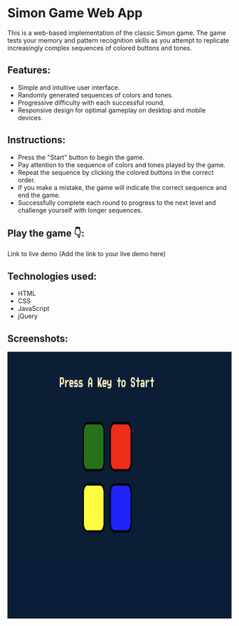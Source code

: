# Simon Game Web App

This is a web-based implementation of the classic Simon game. The game tests your memory and pattern recognition skills as you attempt to replicate increasingly complex sequences of colored buttons and tones.

## Features:

- Simple and intuitive user interface.
- Randomly generated sequences of colors and tones.
- Progressive difficulty with each successful round.
- Responsive design for optimal gameplay on desktop and mobile devices.

## Instructions:

- Press the "Start" button to begin the game.
- Pay attention to the sequence of colors and tones played by the game.
- Repeat the sequence by clicking the colored buttons in the correct order.
- If you make a mistake, the game will indicate the correct sequence and end the game.
- Successfully complete each round to progress to the next level and challenge yourself with longer sequences.

## Play the game 👇:
Link to live demo (Add the link to your live demo here)

## Technologies used:

- HTML
- CSS
- JavaScript
- jQuery
  
## Screenshots:
<img src="./Screenshot.png" width="1200" height="600">
